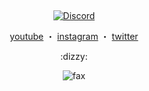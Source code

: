 <p align="center">  
  <img src="https://cdn.discordapp.com/attachments/631162287968747550/762808835546808360/line.gif" alt="fax" width="1000" height="1">
</p>
<p align="center">

  </p>
  <p align="center">
<a href="https://discord.gg/jDnQNEQDB9"><img src="https://img.shields.io/static/v1?logo=discord&label=&message=Discord&color=36393f&style=flat-square" alt="Discord">
  </p>
  
  <p align="center">
    <a href="https://www.youtube.com/channel/UCHdRmE51aGWtoFQgmxQriVw">youtube</a>
   ・    
   <a href="https://instagram.com/doublekilling">instagram</a>
   ・
   <a href="https://twitter.com/doublekilling">twitter</a>
</p>

<p align="center">
    	:dizzy:
  
<p align="center">  
  <img src="https://cdn.discordapp.com/attachments/793783400757592065/815459329950875648/4613B7AB-5F5A-4C5D-B92B-B318B9A8A766.jpeg" alt="fax">
</p>

<p align="center">  
  <img src="https://cdn.discordapp.com/attachments/631162287968747550/762808835546808360/line.gif" alt="fax" width="1000" height="1">
